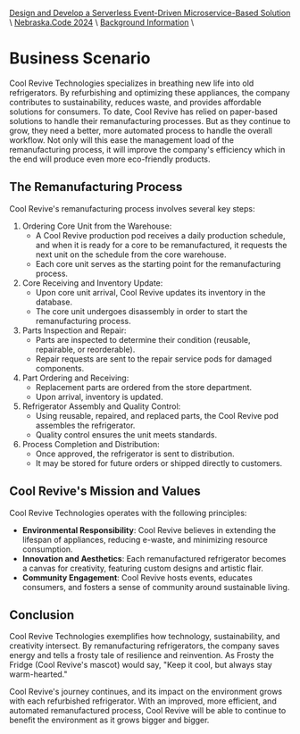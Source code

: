 [Design and Develop a Serverless Event-Driven Microservice-Based Solution](https://github.com/TaleLearnCode/EDAMicroserviceWorkshop) \ [Nebraska.Code 2024](README.md)  \ [Background Information](README.md) \

# Business Scenario

Cool Revive Technologies specializes in breathing new life into old refrigerators. By refurbishing and optimizing these appliances, the company contributes to sustainability, reduces waste, and provides affordable solutions for consumers. To date, Cool Revive has relied on paper-based solutions to handle their remanufacturing processes. But as they continue to grow, they need a better, more automated process to handle the overall workflow. Not only will this ease the management load of the remanufacturing process, it will improve the company's efficiency which in the end will produce even more eco-friendly products.

## The Remanufacturing Process

Cool Revive's remanufacturing process involves several key steps:

1. Ordering Core Unit from the Warehouse:
   - A Cool Revive production pod receives a daily production schedule, and when it is ready for a core to be remanufactured, it requests the next unit on the schedule from the core warehouse.
   - Each core unit serves as the starting point for the remanufacturing process.
2. Core Receiving and Inventory Update:
   - Upon core unit arrival, Cool Revive updates its inventory in the database.
   - The core unit undergoes disassembly in order to start the remanufacturing process.
3. Parts Inspection and Repair:
   - Parts are inspected to determine their condition (reusable, repairable, or reorderable).
   - Repair requests are sent to the repair service pods for damaged components.
4. Part Ordering and Receiving:
   - Replacement parts are ordered from the store department.
   - Upon arrival, inventory is updated.
5. Refrigerator Assembly and Quality Control:
   - Using reusable, repaired, and replaced parts, the Cool Revive pod assembles the refrigerator.
   - Quality control ensures the unit meets standards.
6. Process Completion and Distribution:
   - Once approved, the refrigerator is sent to distribution.
   - It may be stored for future orders or shipped directly to customers.

## Cool Revive's Mission and Values

Cool Revive Technologies operates with the following principles:

- **Environmental Responsibility**: Cool Revive believes in extending the lifespan of appliances, reducing e-waste, and minimizing resource consumption.
- **Innovation and Aesthetics**: Each remanufactured refrigerator becomes a canvas for creativity, featuring custom designs and artistic flair.
- **Community Engagement**: Cool Revive hosts events, educates consumers, and fosters a sense of community around sustainable living.

## Conclusion

Cool Revive Technologies exemplifies how technology, sustainability, and creativity intersect. By remanufacturing refrigerators, the company saves energy and tells a frosty tale of resilience and reinvention. As Frosty the Fridge (Cool Revive's mascot) would say, "Keep it cool, but always stay warm-hearted."

Cool Revive's journey continues, and its impact on the environment grows with each refurbished refrigerator. With an improved, more efficient, and automated remanufactured process, Cool Revive will be able to continue to benefit the environment as it grows bigger and bigger.